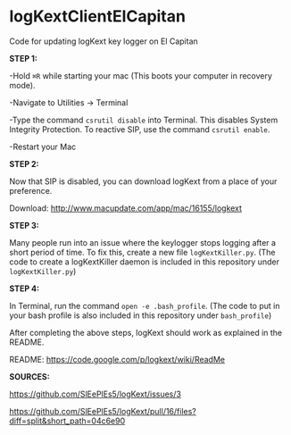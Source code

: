# logKextClientElCapitan
Code for updating logKext key logger on El Capitan

<b>STEP 1:</b>

-Hold `⌘R` while starting your mac (This boots your computer in recovery mode).

-Navigate to Utilities → Terminal

-Type the command `csrutil disable` into Terminal. This disables System Integrity Protection. To reactive SIP, use the command `csrutil enable`.

-Restart your Mac

<b>STEP 2:</b>

Now that SIP is disabled, you can download logKext from a place of your preference.

Download:
http://www.macupdate.com/app/mac/16155/logkext

<b>STEP 3:</b>

Many people run into an issue where the keylogger stops logging after a short period of time.  To fix this, create a new file `logKextKiller.py`. (The code to create a logKextKiller daemon is included in this repository under `logKextKiller.py`)

<b>STEP 4:</b>

In Terminal, run the command `open -e .bash_profile`.  (The code to put in your bash profile is also included in this repository under `bash_profile`)

After completing the above steps, logKext should work as explained in the README.

README:
https://code.google.com/p/logkext/wiki/ReadMe

<b>SOURCES:</b>

https://github.com/SlEePlEs5/logKext/issues/3

https://github.com/SlEePlEs5/logKext/pull/16/files?diff=split&short_path=04c6e90

